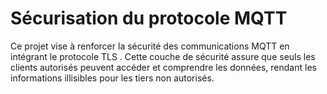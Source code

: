 # Sécurisation du protocole MQTT
Ce projet vise à renforcer la sécurité des communications MQTT en intégrant le protocole TLS .
Cette couche de sécurité assure que seuls les clients autorisés peuvent accéder et comprendre les données, rendant les informations illisibles pour les tiers non autorisés.
